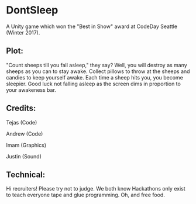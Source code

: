 # DontSleep

A Unity game which won the "Best in Show" award at CodeDay Seattle (Winter 2017).

Plot:
-----------
"Count sheeps till you fall asleep," they say? Well, you will destroy as many sheeps as you can to stay awake. Collect pillows to throw at the sheeps and candies to keep yourself awake. Each time a sheep hits you, you become sleepier. Good luck not falling asleep as the screen dims in proportion to your awakeness bar.

Credits:
-----------
Tejas (Code)

Andrew (Code)

Imam (Graphics)

Justin (Sound)

Technical:
-----------
Hi recruiters! Please try not to judge. We both know Hackathons only exist to teach everyone tape and glue programming. Oh, and free food.
